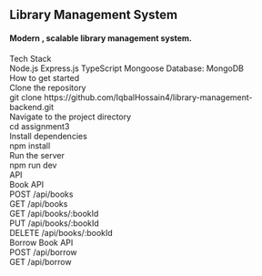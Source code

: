 <h2>Library Management System</h2>
</hr>
<h4>Modern , scalable library management system.</h4>
Tech Stack </br>
Node.js Express.js TypeScript Mongoose Database: MongoDB  </br>
How to get started  </br>
Clone the repository  </br>
git clone https://github.com/IqbalHossain4/library-management-backend.git  </br>
Navigate to the project directory  </br>
cd assignment3   </br>
Install dependencies  </br>
npm install  </br>
Run the server  </br>
npm run dev  </br>
API  </br>
Book API  </br>
POST /api/books  </br>
GET /api/books   </br>
GET /api/books/:bookId  </br>
PUT /api/books/:bookId  </br>
DELETE /api/books/:bookId  </br>
Borrow Book API  </br>
POST /api/borrow  </br>
GET /api/borrow  </br>
